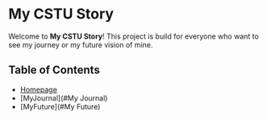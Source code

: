 # My CSTU Story

Welcome to **My CSTU Story**! This project is build for everyone who want to see my journey or my future vision of mine.

## Table of Contents

- [Homepage](#Homepage)
- [MyJournal](#My Journal)
- [MyFuture](#My Future)

